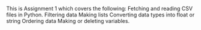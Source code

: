 This is Assignment 1 which covers the following:
  Fetching and reading CSV files in Python.
  Filtering data
  Making lists
  Converting data types into float or string
  Ordering data
  Making or deleting variables.
